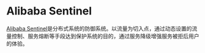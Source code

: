 # Alibaba Sentinel
[Alibaba Sentinel](https://sentinelguard.io/zh-cn/)是分布式系统的防御系统。以流量为切入点，通过动态设置的流量控制、服务熔断等手段达到保护系统的目的，通过服务降级增强服务被拒后用户的体验。
